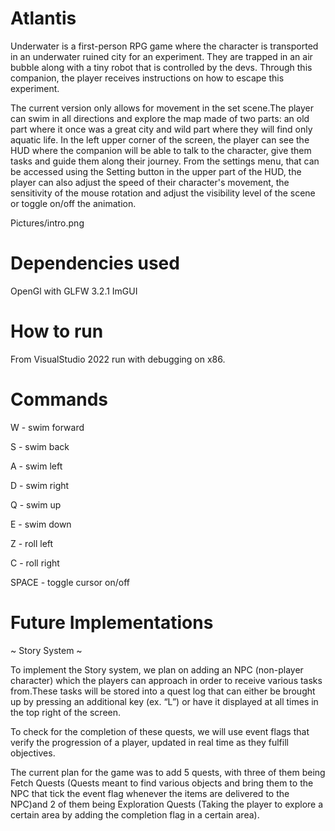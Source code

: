 # Atlantis

Underwater is a first-person RPG game where the character is transported in an underwater ruined city for an experiment.
They are trapped in an air bubble along with a tiny robot that is controlled by the devs. Through this companion, the player 
receives instructions on how to escape this experiment.

The current version only allows for movement in the set scene.The player can swim in all directions and explore the map 
made of two parts: an old part where it once was a great city and wild part where they will find only aquatic life. In the 
left upper corner of the screen, the player can see the HUD where the companion will be able to talk to the character, give them 
tasks and guide them along their journey. From the settings menu, that can be accessed using the Setting button in the upper 
part of the HUD, the player can also adjust the speed of their character's movement, the sensitivity of the mouse rotation 
and adjust the visibility level of the scene or toggle on/off the animation.

Pictures/intro.png

# Dependencies used

OpenGl with GLFW 3.2.1 
ImGUI

# How to run

From VisualStudio 2022 run with debugging on x86.

# Commands

W			-	swim forward

S			-	swim back

A			-	swim left

D			-	swim right

Q			-	swim up

E			-	swim down

Z			-	roll left

C			-	roll right

SPACE			-	toggle cursor on/off 

# Future Implementations

~  Story System  ~

To implement the Story system, we plan on adding an NPC (non-player character) which the players can approach in order 
to receive various tasks from.These tasks will be stored into a quest log that can either be brought up by pressing an additional 
key (ex. “L”) or have it displayed at all times in the top right of the screen.

To check for the completion of these quests, we will use event flags that verify the progression of a player, 
updated in real time as they fulfill objectives.

The current plan for the game was to add 5 quests, with three of them being Fetch Quests 
(Quests meant to find various objects and bring them to the NPC that tick the event flag whenever the items are delivered to 
the NPC)and 2 of them being Exploration Quests (Taking the player to explore a certain area by adding the completion flag 
in a certain area).
